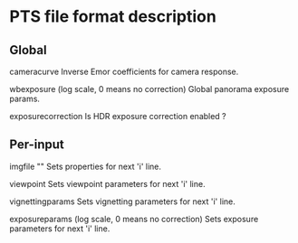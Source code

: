 # PTS file format description

## Global

cameracurve <invEmor1> <invEmor2> <invEmor3> <invEmor4> <invEmor5>
Inverse Emor coefficients for camera response.

wbexposure <red correction> <blue correction> <ev correction> (log scale, 0 means no correction)
Global panorama exposure params.

exposurecorrection <enabled>
Is HDR exposure correction enabled ?

## Per-input

imgfile <width> <height> "<filename>"
Sets properties for next 'i' line.

viewpoint <tx> <ty> <tz> <pan> <tilt>
Sets viewpoint parameters for next 'i' line.

vignettingparams <vA> <vB> <vC> <vD> <vE>
Sets vignetting parameters for next 'i' line.

exposureparams <red correction> <blue correction> <flare> <ev correction> (log scale, 0 means no correction)
Sets exposure parameters for next 'i' line.
